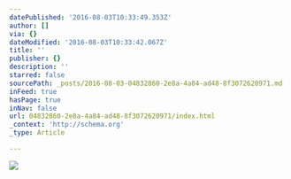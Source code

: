 ```yaml
---
datePublished: '2016-08-03T10:33:49.353Z'
author: []
via: {}
dateModified: '2016-08-03T10:33:42.067Z'
title: ''
publisher: {}
description: ''
starred: false
sourcePath: _posts/2016-08-03-04832860-2e8a-4a84-ad48-8f3072620971.md
inFeed: true
hasPage: true
inNav: false
url: 04832860-2e8a-4a84-ad48-8f3072620971/index.html
_context: 'http://schema.org'
_type: Article

---
```

![](https://the-grid-user-content.s3-us-west-2.amazonaws.com/6ca0d652-0ef8-429d-8f53-4a5760703a78.png)
